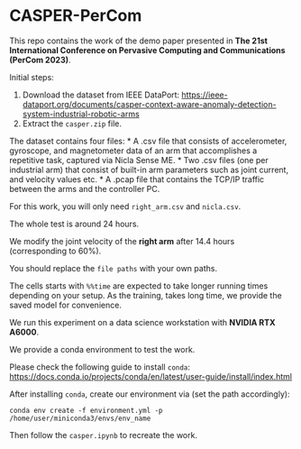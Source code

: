 # CASPER-PerCom
This repo contains the work of the demo paper presented in **The 21st International Conference on Pervasive Computing and Communications (PerCom 2023)**.

Initial steps:

1. Download the dataset from IEEE DataPort: https://ieee-dataport.org/documents/casper-context-aware-anomaly-detection-system-industrial-robotic-arms
2. Extract the `casper.zip` file.

The dataset contains four files:
    * A .csv file that consists of accelerometer, gyroscope, and magnetometer data of an arm that accomplishes a repetitive task, captured via Nicla Sense ME.
    * Two .csv files (one per industrial arm) that consist of built-in arm parameters such as joint current, and velocity values etc.
    * A .pcap file that contains the TCP/IP traffic between the arms and the controller PC.

For this work, you will only need `right_arm.csv` and `nicla.csv`.

The whole test is around 24 hours.

We modify the joint velocity of the **right arm** after 14.4 hours (corresponding to 60%).

You should replace the `file paths` with your own paths.

The cells starts with `%%time` are expected to take longer running times depending on your setup. As the training, takes long time, we provide the saved model for convenience.

We run this experiment on a data science workstation with **NVIDIA RTX A6000**.

We provide a conda environment to test the work. 

Please check the following guide to install `conda`: https://docs.conda.io/projects/conda/en/latest/user-guide/install/index.html

After installing `conda`, create our environment via (set the path accordingly):

`conda env create -f environment.yml -p /home/user/miniconda3/envs/env_name`

Then follow the `casper.ipynb` to recreate the work.
